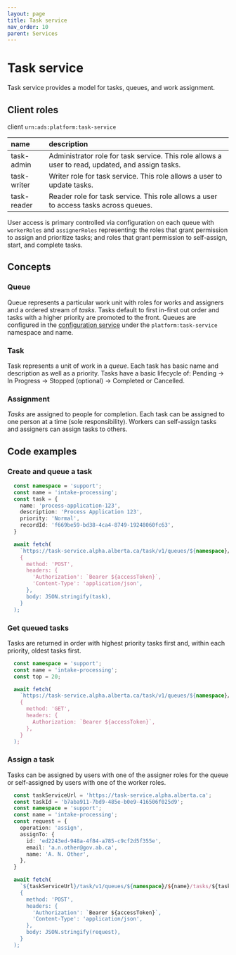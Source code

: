 ```yaml
---
layout: page
title: Task service
nav_order: 10
parent: Services
---
```


# Task service
Task service provides a model for tasks, queues, and work assignment.

## Client roles
client `urn:ads:platform:task-service`

| name | description |
|:-|:-|
| task-admin | Administrator role for task service. This role allows a user to read, updated, and assign tasks. |
| task-writer | Writer role for task service. This role allows a user to update tasks. |
| task-reader | Reader role for task service. This role allows a user to access tasks across queues. |

User access is primary controlled via configuration on each queue with `workerRoles` and `assignerRoles` representing: the roles that grant permission to assign and prioritize tasks; and roles that grant permission to self-assign, start, and complete tasks.

## Concepts
### Queue
Queue represents a particular work unit with roles for works and assigners and a ordered stream of *tasks*. Tasks default to first in-first out order and tasks with a higher priority are promoted to the front. Queues are configured in the [configuration service](configuration-service.md) under the `platform:task-service` namespace and name.

### Task
Task represents a unit of work in a *queue*. Each task has basic name and description as well as a priority. Tasks have a basic lifecycle of: Pending -> In Progress -> Stopped (optional) -> Completed or Cancelled.

### Assignment
*Tasks* are assigned to people for completion. Each task can be assigned to one person at a time (sole responsibility). Workers can self-assign tasks and assigners can assign tasks to others.

## Code examples
### Create and queue a task
```typescript
  const namespace = 'support';
  const name = 'intake-processing';
  const task = {
    name: 'process-application-123',
    description: 'Process Application 123',
    priority: 'Normal',
    recordId: 'f669be59-bd38-4ca4-8749-19248060fc63',
  }

  await fetch(
    `https://task-service.alpha.alberta.ca/task/v1/queues/${namespace}/${name}/tasks`,
    {
      method: 'POST',
      headers: {
        'Authorization': `Bearer ${accessToken}`,
        'Content-Type': 'application/json',
      },
      body: JSON.stringify(task),
    }
  );
```

### Get queued tasks
Tasks are returned in order with highest priority tasks first and, within each priority, oldest tasks first.
```typescript
  const namespace = 'support';
  const name = 'intake-processing';
  const top = 20;

  await fetch(
    `https://task-service.alpha.alberta.ca/task/v1/queues/${namespace}/${name}/tasks?top=${top}`,
    {
      method: 'GET',
      headers: {
        Authorization: `Bearer ${accessToken}`,
      },
    }
  );
```

### Assign a task
Tasks can be assigned by users with one of the assigner roles for the queue or self-assigned by users with one of the worker roles.

```typescript
  const taskServiceUrl = 'https://task-service.alpha.alberta.ca';
  const taskId = 'b7aba911-7bd9-485e-b0e9-416506f025d9';
  const namespace = 'support';
  const name = 'intake-processing';
  const request = {
    operation: 'assign',
    assignTo: {
      id: 'ed2243ed-948a-4f84-a785-c9cf2d5f355e',
      email: 'a.n.other@gov.ab.ca',
      name: 'A. N. Other',
    },
  }

  await fetch(
    `${taskServiceUrl}/task/v1/queues/${namespace}/${name}/tasks/${taskId}`,
    {
      method: 'POST',
      headers: {
        'Authorization': `Bearer ${accessToken}`,
        'Content-Type': 'application/json',
      },
      body: JSON.stringify(request),
    }
  );
```
